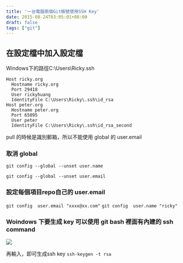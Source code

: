 ```yaml
---
title: '一台電腦兩個Git帳號使用SSH Key'
date: 2015-08-24T03:05:01+08:00
draft: false
tags: ["git"]
---
```


## 在設定檔中加入設定檔

Windows下的路徑C:\Users\Ricky\.ssh

```
Host ricky.org
  Hostname ricky.org
  Port 29418
  User rickyhuang
  IdentityFile C:\Users\Ricky\.ssh\id_rsa
Host peter.org
  Hostname peter.org
  Port 65095
  User peter
  IdentityFile C:\Users\Ricky\.ssh\id_rsa_second
```

pull 的時候是識別郵箱，所以不能使用 global 的 user.email

### 取消 global

`git config --global --unset user.name`

`git config --global --unset user.email`

### 設定每個項目repo自己的 user.email

`git config  user.email "xxxx@xx.com"`
`git config  user.name "ricky"`

### Woindows 下要生成 key 可以使用 git bash 裡面有內建的 ssh command

![](https://fblog.ooopiz.com/images/201508/A02-01.png)

再輸入，即可生成ssh key
`ssh-keygen -t rsa`
